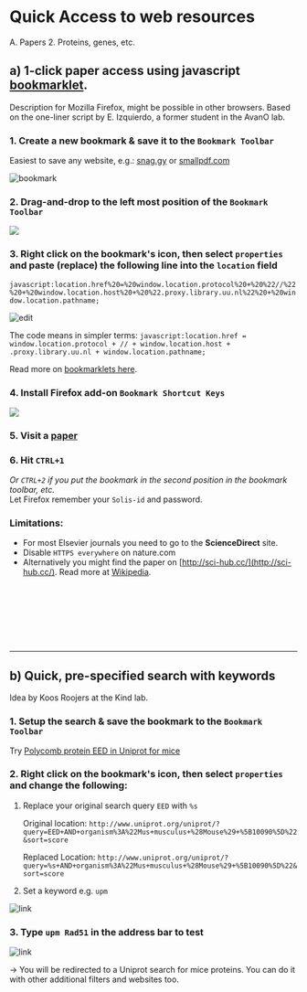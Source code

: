 # Quick Access to web resources

A. Papers
2. Proteins, genes, etc.

## a) 1-click paper access using javascript [bookmarklet](https://en.wikipedia.org/wiki/Bookmarklet). 
Description for Mozilla Firefox, might be possible in other browsers. Based on the one-liner script by E. Izquierdo, a former student in the AvanO lab.

### 1. Create a new bookmark & save it to the `Bookmark Toolbar`

Easiest to save any website, e.g.: [snag.gy](https://snag.gy/) or [smallpdf.com](https://smallpdf.com/compress-pdf)

![bookmark](https://snag.gy/UgWduM.jpg)
    
    
### 2. Drag-and-drop to the left most position of the  `Bookmark Toolbar`
![](https://snag.gy/TzFtwH.jpg)

      
      
### 3. Right click on the bookmark's icon, then select `properties` and paste (replace) the following line into the `location` field

`javascript:location.href%20=%20window.location.protocol%20+%20%22//%22%20+%20window.location.host%20+%20%22.proxy.library.uu.nl%22%20+%20window.location.pathname;`


![edit](https://snag.gy/cgKrn3.jpg)

The code means in simpler terms: `javascript:location.href = window.location.protocol + // + window.location.host + .proxy.library.uu.nl + window.location.pathname;`

Read more on  [bookmarklets here](https://en.wikipedia.org/wiki/Bookmarklet). 
  
   
### 4. Install Firefox add-on `Bookmark Shortcut Keys`
![](https://snag.gy/YAfWon.jpg)

### 5. Visit a [paper](http://www.sciencedirect.com/science/article/pii/S1097276509006418)

### 6. Hit `CTRL+1`

*Or `CTRL+2` if you put the bookmark in the second position in the bookmark toolbar, etc.*  
Let Firefox remember your `Solis-id` and password.

### Limitations:

-  For most Elsevier journals you need to go to the **ScienceDirect** site.
-  Disable `HTTPS everywhere` on nature.com
-  Alternatively you might find the paper on [http://sci-hub.cc/](http://sci-hub.cc/). Read more at [Wikipedia](https://en.wikipedia.org/wiki/Sci-Hub).
  
<br><br><br><br><br><br>
  
-----------------------------------

## b) Quick, pre-specified search with keywords
Idea by Koos Roojers at the Kind lab.

### 1. Setup the search & save the bookmark to the `Bookmark Toolbar`

Try [Polycomb protein EED in Uniprot for mice](http://www.uniprot.org/uniprot/?query=actb+AND+organism%3A%22Mus+musculus+%28Mouse%29+%5B10090%5D%22&sort=score)

   
      
### 2. Right click on the bookmark's icon, then select `properties` and change the following:

1. Replace your original search query `EED` with `%s`

	Original location: `http://www.uniprot.org/uniprot/?query=EED+AND+organism%3A%22Mus+musculus+%28Mouse%29+%5B10090%5D%22&sort=score`
     
	Replaced Location:   `http://www.uniprot.org/uniprot/?query=%s+AND+organism%3A%22Mus+musculus+%28Mouse%29+%5B10090%5D%22&sort=score`

2.  Set a keyword e.g. `upm`

![link](https://snag.gy/2ndkEB.jpg)

### 3. Type `upm Rad51` in the address bar to test

![link](https://snag.gy/kuzgpc.jpg)

→ You will be redirected to a Uniprot search for mice proteins. You can do it with other additional filters and websites too.